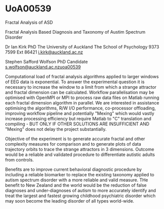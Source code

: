 # UoA00539
Fractal Analysis of ASD

Fractal Analysis Based Diagnosis and Taxonomy of Austim Spectrum Disorder

Dr Ian Kirk PhD
The University of Auckland
The School of Psychology
9373 7599 Ext 86421
i.kirk@auckland.ac.nz

Stephen Safford Wolfson
PhD Candidate
s.wolfson@auckland.ac.nzuoa00539

Computational load of fractal analysis algorithms applied to larger windows of EEG data is exponential. To answer the experimental question it is necessary to increase the window to a limit from which a strange attractor and fractal dimension can be calculated. Workflow parallelisation may be optimised with OpenMPI or MPI to process raw data files on Matlab running each fractal dimension algorithm in parallel. We are interested in assistance optimising the algorithms, R/W I/O performance, co-processor offloading, improving workflow pipeline and potentially "Mexing" which would vastly increase processing efficiency but require Matlab to "C" translation and compiling - BUT ONLY IF OTHER SOLUTIONS ARE INSUFFICIENT AND "Mexing" does not delay the project substantially.

Objective of the experiment is to generate accurate fractal and other complexity measures for comparison and to generate plots of data trajectory orbits to trace the strange attractors in 3 dimensions. Outcome would be a reliable and validated procedure to differentiate autistic adults from controls.

Benefits are to improve current behavioral diagnostic procedure by including a reliable biomarker to replace the existing taxonomy applied to autism spectrum disorder with a more reliable and valid measure. THe benefit to New Zealand and the world would be the reduction of false diagnoses and under-diagnoses of autism to more accurately identify and treat the largest and fastest growing childhood psychiatric disorder which may soon become the leading disorder of all types world-wide.

